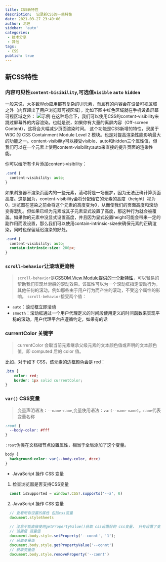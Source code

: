 ```yaml
---
title: CSS新特性
description:  记录新CSS的一些特性
date: 2021-03-27 23:49:00
author: 龙旺
sidebar: 'auto'
categories:
 - 技术分享
 - 其他
tags:
 - CSS
publish: true
---
```


## 新CSS特性

### 内容可见性`content-bisibility`,可选值`visible` `auto` `hidden`

一般来说，大多数Web应用都有复杂的UI元素，而且有的内容会在设备可视区域之外（内容超出了用户浏览器可视区域），比如下图中红色区域就在手机设备屏幕可视区域之外：
![示例](https://p3-juejin.byteimg.com/tos-cn-i-k3u1fbpfcp/f7ff80b025bb4b5ba3ee8fa8f365b37c~tplv-k3u1fbpfcp-zoom-1.image)
在这种场合下，我们可以使用CSS的content-visibility来跳过屏幕外的内容渲染。也就是说，如果你有大量的离屏内容（Off-screen Content），这将会大幅减少页面渲染时间。
这个功能是CSS新增的特性，隶属于 W3C 的 CSS Containment Module Level 2 模块。也是对提高渲染性能影响最大的功能之一。content-visibility可以接受visible、auto和hidden三个属性值，但我们可以在一个元素上使用content-visibility:auto来直接的提升页面的渲染性能。

你可以给所有卡片添加content-visibility：
```css
.card {
  content-visibility: auto;
}
```
如果浏览器不渲染页面内的一些元素，滚动将是一场噩梦，因为无法正确计算页面高度。这是因为，content-visibility会将分配给它的元素的高度（height）视为0，浏览器在渲染之前会将这个元素的高度变为0，从而使我们的页面高度和滚动变得混乱。但如果已经为元素或其子元素显式设置了高度，那这种行为就会被覆盖。如果你的元素中没显式设置高度，并且因为显式设置height可能会带来一定的副作用而没设置，那么我们可以使用contain-intrinsic-size来确保元素的正确渲染，同时也保留延迟渲染的好处。

```css
.card {
  content-visibility: auto;
  contain-intrinsic-size: 200px;
}
```

### `scroll-behavior`让滚动更流畅

>`scroll-behavior`是[CSSOM View Module提供的一个新特性](https://dev.w3.org/csswg/cssom-view/)，可以轻易的帮助我们实现丝滑般的滚动效果。该属性可以为一个滚动框指定滚动行为，其他任何的滚动，例如那些由于用户行为而产生的滚动，不受这个属性的影响。
`scroll-behavior`接受两个值：
* `auto`：滚动框立即滚动
*  `smooth`：滚动框通过一个用户代理定义的时间段使用定义的时间函数来实现平稳的滚动，用户代理平台应遵循约定，如果有的话

### currentColor 关键字

>currentColor 会取当前元素继承父级元素的文本颜色值或声明的文本颜色值，即 computed 后的 color 值。

比如，对于如下 CSS，该元素的边框颜色会是 red：

```css
.btn {
    color: red;
    border: 1px solid currentColor;
}
```

### `var()` CSS变量

>变量声明语法：`--name-name`,变量使用语法：`var(--name-name)`。`name`代表变量名称

```css
:root {
  --body-color: #fff
}
```

`:root`伪类在文档根节点设置属性，相当于全局添加了这个变量。

```css
body {
  background-color: var(--body-color, #ccc)
}
```

* JavaScript 操作 CSS 变量

1. 检查浏览器是否支持CSS变量

```js
  const isSupported = window?.CSS?.supports('--a', 0)
```

2. JavaScript 操作 CSS 变量

```js
  // 查看所有设置的属性 包括css变量
  document.styleSheets
  
  // 注意不能直接使用getPropertyValue()获取 css设置好的 css变量， 只有设置了变量才能获取对应变量的值。
  // 设置值 变量值
  document.body.style.setProperty('--connt', '1');
  // 获取变量值
  document.body.style.getPropertyValue('--connt')
  // 获取变量值
  document.body.style.removeProperty('--connt')

```